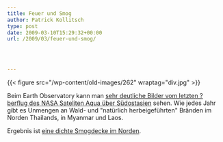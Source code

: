```yaml
---
title: Feuer und Smog
author: Patrick Kollitsch
type: post
date: 2009-03-10T15:29:32+00:00
url: /2009/03/feuer-und-smog/




---
```

{{< figure src="/wp-content/old-images/262" wraptag="div.jpg" >}}

Beim Earth Observatory kann man [sehr deutliche Bilder vom letzten ?berflug des <span class="caps">NASA</span> Sateliten Aqua über Südostasien][1] sehen. Wie jedes Jahr gibt es Unmengen an Wald- und "natürlich herbeigeführten" Bränden im Norden Thailands, in Myanmar und Laos. 

Ergebnis ist [eine dichte Smogdecke im Norden][2].

 [1]: http://earthobservatory.nasa.gov/NaturalHazards/view.php?id=37343
 [2]: http://www.nationmultimedia.com/search/read.php?newsid=30097416&keyword=smog